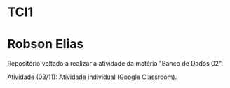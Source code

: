 # TCI1
# Robson Elias
  Repositório voltado a realizar a atividade da matéria "Banco de Dados 02".
    
  Atividade (03/11): Atividade individual (Google Classroom).
